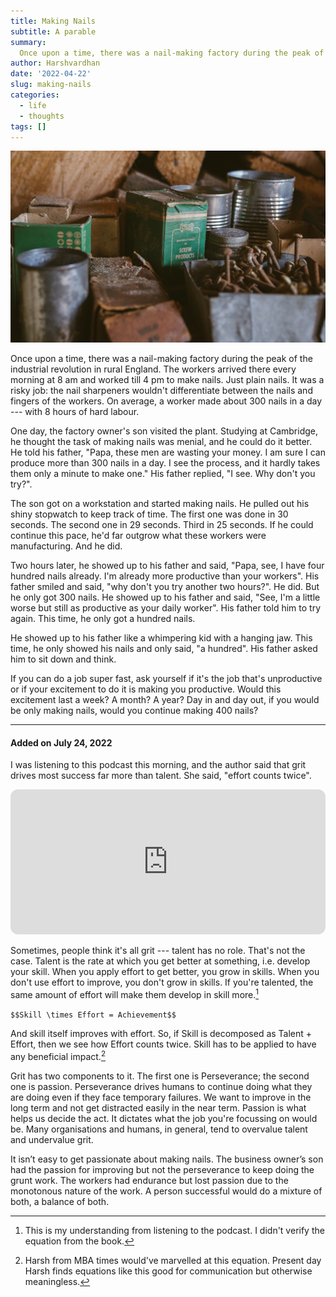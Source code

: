 ```yaml
---
title: Making Nails
subtitle: A parable
summary: 
  Once upon a time, there was a nail-making factory during the peak of the industrial revolution in rural England. The workers arrived there every morning at 8 am and worked till 4 pm to make nails. Just plain nails. One day, the factory owner's son visited the plant.
author: Harshvardhan
date: '2022-04-22'
slug: making-nails
categories:
  - life
  - thoughts
tags: []
---
```


![](featured.jpg)

Once upon a time, there was a nail-making factory during the peak of the industrial revolution in rural England. The workers arrived there every morning at 8 am and worked till 4 pm to make nails. Just plain nails. It was a risky job: the nail sharpeners wouldn't differentiate between the nails and fingers of the workers. On average, a worker made about 300 nails in a day --- with 8 hours of hard labour.

One day, the factory owner's son visited the plant. Studying at Cambridge, he thought the task of making nails was menial, and he could do it better. He told his father, "Papa, these men are wasting your money. I am sure I can produce more than 300 nails in a day. I see the process, and it hardly takes them only a minute to make one." His father replied, "I see. Why don't you try?".

The son got on a workstation and started making nails. He pulled out his shiny stopwatch to keep track of time. The first one was done in 30 seconds. The second one in 29 seconds. Third in 25 seconds. If he could continue this pace, he'd far outgrow what these workers were manufacturing. And he did.

Two hours later, he showed up to his father and said, "Papa, see, I have four hundred nails already. I'm already more productive than your workers". His father smiled and said, "why don't you try another two hours?". He did. But he only got 300 nails. He showed up to his father and said, "See, I'm a little worse but still as productive as your daily worker". His father told him to try again. This time, he only got a hundred nails.

He showed up to his father like a whimpering kid with a hanging jaw. This time, he only showed his nails and only said, "a hundred". His father asked him to sit down and think.

If you can do a job super fast, ask yourself if it's the job that's unproductive or if your excitement to do it is making you productive. Would this excitement last a week? A month? A year? Day in and day out, if you would be only making nails, would you continue making 400 nails?

------------------------------------------------------------------------

#### Added on July 24, 2022

I was listening to this podcast this morning, and the author said that grit drives most success far more than talent. She said, "effort counts twice".

<iframe style="border-radius:12px" src="https://open.spotify.com/embed/episode/389nPFPZKS6OBQqRHClqi9?utm_source=generator&amp;t=254336" width="100%" height="232" frameBorder="0" allowfullscreen allow="autoplay; clipboard-write; encrypted-media; fullscreen; picture-in-picture">

</iframe>

Sometimes, people think it's all grit --- talent has no role. That's not the case. Talent is the rate at which you get better at something, i.e. develop your skill. When you apply effort to get better, you grow in skills. When you don't use effort to improve, you don't grow in skills. If you're talented, the same amount of effort will make them develop in skill more.[^1]

[^1]: This is my understanding from listening to the podcast. I didn't verify the equation from the book.

`$$Skill \times Effort = Achievement$$`

And skill itself improves with effort. So, if Skill is decomposed as Talent + Effort, then we see how Effort counts twice. Skill has to be applied to have any beneficial impact.[^2]

[^2]: Harsh from MBA times would've marvelled at this equation. Present day Harsh finds equations like this good for communication but otherwise meaningless.

Grit has two components to it. The first one is Perseverance; the second one is passion. Perseverance drives humans to continue doing what they are doing even if they face temporary failures. We want to improve in the long term and not get distracted easily in the near term. Passion is what helps us decide the act. It dictates what the job you're focussing on would be. Many organisations and humans, in general, tend to overvalue talent and undervalue grit.

It isn’t easy to get passionate about making nails. The business owner’s son had the passion for improving but not the perseverance to keep doing the grunt work. The workers had endurance but lost passion due to the monotonous nature of the work. A person successful would do a mixture of both, a balance of both. 
